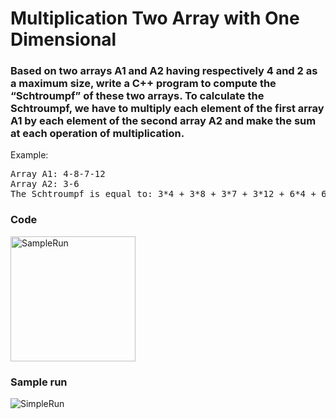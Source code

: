 # Multiplication Two Array with One Dimensional
### Based on two arrays A1 and A2 having respectively 4 and 2 as a maximum size, write a C++ program to compute the “Schtroumpf” of these two arrays. To calculate the Schtroumpf, we have to multiply each element of the first array A1 by each element of the second array A2 and make the sum at each operation of multiplication.

Example:
<pre>
Array A1: 4-8-7-12
Array A2: 3-6
The Schtroumpf is equal to: 3*4 + 3*8 + 3*7 + 3*12 + 6*4 + 6*8 + 6*7 + 6*12 = 279
</pre>

### Code

[<img width="200" alt="SampleRun" src="https://user-images.githubusercontent.com/32389129/67093452-614a9680-f1ba-11e9-95b1-b56ae3e54e91.png">](Program.cpp)

### Sample run
![SimpleRun](https://user-images.githubusercontent.com/32389129/65785590-68532b80-e15d-11e9-8a2c-ef2dd4f6a086.gif)
